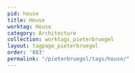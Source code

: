 ```yaml
---
pid: house
title: House
worktag: House
category: Architecture
collection: worktags_pieterbruegel
layout: tagpage_pieterbruegel
order: '083'
permalink: "/pieterbruegel/tags/house/"
---
```

